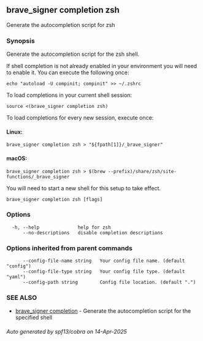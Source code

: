 ## brave_signer completion zsh

Generate the autocompletion script for zsh

### Synopsis

Generate the autocompletion script for the zsh shell.

If shell completion is not already enabled in your environment you will need
to enable it.  You can execute the following once:

	echo "autoload -U compinit; compinit" >> ~/.zshrc

To load completions in your current shell session:

	source <(brave_signer completion zsh)

To load completions for every new session, execute once:

#### Linux:

	brave_signer completion zsh > "${fpath[1]}/_brave_signer"

#### macOS:

	brave_signer completion zsh > $(brew --prefix)/share/zsh/site-functions/_brave_signer

You will need to start a new shell for this setup to take effect.


```
brave_signer completion zsh [flags]
```

### Options

```
  -h, --help              help for zsh
      --no-descriptions   disable completion descriptions
```

### Options inherited from parent commands

```
      --config-file-name string   Your config file name. (default "config")
      --config-file-type string   Your config file type. (default "yaml")
      --config-path string        Config file location. (default ".")
```

### SEE ALSO

* [brave_signer completion](brave_signer_completion.md)	 - Generate the autocompletion script for the specified shell

###### Auto generated by spf13/cobra on 14-Apr-2025
